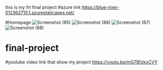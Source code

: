 
this is my frt final project 
#azure link https://blue-river-012362710.1.azurestaticapps.net/


#Homepage
![Screenshot (85)](https://user-images.githubusercontent.com/91813640/173251495-08724a62-ee75-4666-8452-dce0e6797ab1.png)
![Screenshot (86)](https://user-images.githubusercontent.com/91813640/173251498-2b50f0d3-3ce3-439e-9ba2-ab24541f8fde.png)
![Screenshot (87)](https://user-images.githubusercontent.com/91813640/173251499-35113fd6-b89c-4a17-b46e-98f7d9c6a832.png)
![Screenshot (88)](https://user-images.githubusercontent.com/91813640/173251501-680dd09d-7432-4def-96de-914ca9c1d554.png)
# final-project


#youtube video link that show my project
https://youtu.be/mG7BfzkxCVY
